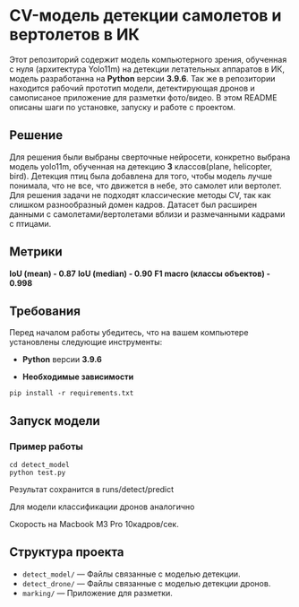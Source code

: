 # CV-модель детекции самолетов и вертолетов в ИК

Этот репозиторий содержит модель компьютерного зрения, обученная с нуля (архитектура Yolo11m) на детекции летательных аппаратов в ИК, модель разработанна на **Python** версии **3.9.6**. 
Так же в репозитории находится рабочий прототип модели, детектирующая дронов и самописаное приложение для разметки фото/видео.
В этом README описаны шаги по установке, запуску и работе с проектом.

## Решение

Для решения были выбраны сверточные нейросети, конкретно выбрана модель yolo11m, обученная на детекцию **3** классов(plane, helicopter, bird). Детекция птиц была добавлена для того, чтобы модель лучше понимала, что не все, что движется в небе, это самолет или вертолет.
Для решения задачи не подходят классические методы CV, так как слишком разнообразный домен кадров.
Датасет был расширен данными с самолетами/вертолетами вблизи и размечанными кадрами с птицами.

## Метрики

**IoU (mean) - 0.87**
**IoU (median) - 0.90**
**F1 macro (классы объектов) - 0.998**

## Требования

Перед началом работы убедитесь, что на вашем компьютере установлены следующие инструменты:

- **Python** версии **3.9.6**
  
- **Необходимые зависимости**
```
pip install -r requirements.txt
```

## Запуск модели

### Пример работы
```
cd detect_model
python test.py
```
Результат сохранится в runs/detect/predict

Для модели классификации дронов аналогично

Скорость на Macbook M3 Pro 10кадров/сек.

## Структура проекта

- `detect_model/` — Файлы связанные с моделью детекции. 
- `detect_drone/` — Файлы связанные с моделью детекции дронов. 
- `marking/` — Приложение для разметки. 